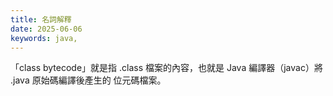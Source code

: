 ```yaml
---
title: 名詞解釋
date: 2025-06-06
keywords: java, 
---
```


「class bytecode」就是指 .class 檔案的內容，也就是 Java 編譯器（javac）將 .java 原始碼編譯後產生的 位元碼檔案。